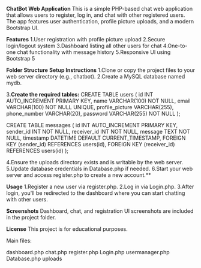 **ChatBot Web Application**
This is a simple PHP-based chat web application that allows users to register, log in, and chat with other registered users. The app features user authentication, profile picture uploads, and a modern Bootstrap UI.

**Features**
1.User registration with profile picture upload
2.Secure login/logout system
3.Dashboard listing all other users for chat
4.One-to-one chat functionality with message history
5.Responsive UI using Bootstrap 5

**Folder Structure**
**Setup Instructions**
1.Clone or copy the project files to your web server directory (e.g., chatbot).
2.Create a MySQL database named mydb.

3.**Create the required tables:**
CREATE TABLE users (
  id INT AUTO_INCREMENT PRIMARY KEY,
  name VARCHAR(100) NOT NULL,
  email VARCHAR(100) NOT NULL UNIQUE,
  profile_picture VARCHAR(255),
  phone_number VARCHAR(20),
  password VARCHAR(255) NOT NULL
);

CREATE TABLE messages (
  id INT AUTO_INCREMENT PRIMARY KEY,
  sender_id INT NOT NULL,
  receiver_id INT NOT NULL,
  message TEXT NOT NULL,
  timestamp DATETIME DEFAULT CURRENT_TIMESTAMP,
  FOREIGN KEY (sender_id) REFERENCES users(id),
  FOREIGN KEY (receiver_id) REFERENCES users(id)
);

4.Ensure the uploads directory exists and is writable by the web server.
5.Update database credentials in Database.php if needed.
6.Start your web server and access register.php to create a new account.**

**Usage**
1.Register a new user via register.php.
2.Log in via Login.php.
3.After login, you'll be redirected to the dashboard where you can start chatting with other users.

**Screenshots**
Dashboard, chat, and registration UI screenshots are included in the project folder.

**License**
This project is for educational purposes.

Main files:

dashboard.php
chat.php
register.php
Login.php
usermanager.php
Database.php
uploads
